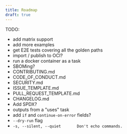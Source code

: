 ```yaml
---
title: Roadmap
draft: true
---
```


TODO:

- add matrix support
- add more examples
- get E2E tests covering all the golden paths
- import / publish to OCI?
- run a docker container as a task
- SBOMing?
- CONTRIBUTING.md
- CODE_OF_CONDUCT.md
- SECURITY.md
- ISSUE_TEMPLATE.md
- PULL_REQUEST_TEMPLATE.md
- CHANGELOG.md
- Add SPDX?
- outputs from a "uses" task
- add `if` and `continue-on-error` fields?
- `--dry-run` flag
- `-s, --silent, --quiet       Don't echo commands.`
